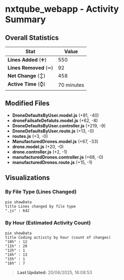 # nxtqube_webapp - Activity Summary 

## Overall Statistics

| Stat                   | Value                                                             |
| ---------------------- | ----------------------------------------------------------------- |
| **Lines Added** (➕)   | 550                                          |
| **Lines Removed** (➖) | 92                                        |
| **Net Change** (↕)    | 458                |
| **Active Time** (⌚)   | 70 minutes |


## Modified Files
- **DroneDefaultsByUser.model.js** (+81, -40)
- **droneFailsafeDefaluts.model.js** (+62, -8)
- **DroneDefaultsByUser.controller.js** (+219, -9)
- **DroneDefaultsByUser.route.js** (+13, -0)
- **routes.js** (+3, -0)
- **ManufacturedDrones.model.js** (+67, -33)
- **drone.model.js** (+20, -0)
- **drone.controller.js** (+2, -1)
- **manufacturedDrones.controller.js** (+68, -0)
- **manufacturedDrones.route.js** (+15, -1)

## Visualizations

### By File Type (Lines Changed)

```mermaid
pie showData
title Lines changed by file type
".js" : 642
```

### By Hour (Estimated Activity Count)

```mermaid
pie showData
title Coding activity by hour (count of changes)
"10h" : 12
"11h" : 20
"12h" : 1
"14h" : 13
"15h" : 1
"16h" : 7
```


> **Last Updated:** 20/06/2025, 16:08:53